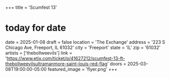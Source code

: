 +++
title = 'Scumfest 13'
# today for date
date = 2025-01-08
draft = false
location = 'The Exchange'
address = '223 S Chicago Ave, Freeport, IL 61032'
city = 'Freeport'
state = 'IL'
zip = '61032'
artists = ['thebollweevils']
link = 'https://www.etix.com/ticket/p/41627212/scumfest-13-ft-thebollweevilsultramanmore-saint-louis-red-flag'
doors = 2025-03-08T19:00:00-05:00
featured_image = 'flyer.png'
+++
